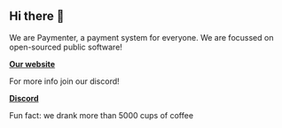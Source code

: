 ## Hi there 👋
We are Paymenter, a payment system for everyone. We are focussed on open-sourced public software!

**[Our website](https://paymenter.org)**

For more info join our discord!

**[Discord](https://discord.gg/hggUZYxzdE)**

Fun fact: we drank more than 5000 cups of coffee

